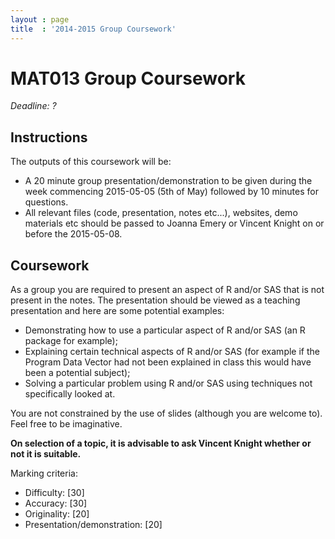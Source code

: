 ```yaml
---
layout : page
title  : '2014-2015 Group Coursework'
---
```


# MAT013 Group Coursework

*Deadline: ?*

## Instructions

The outputs of this coursework will be:

- A 20 minute group presentation/demonstration to be given during the week
  commencing 2015-05-05 (5th of May) followed by 10 minutes for questions.
- All relevant files (code, presentation, notes etc...), websites, demo materials etc should be passed to Joanna Emery or Vincent Knight on or before the 2015-05-08.

## Coursework

As a group you are required to present an aspect of R and/or SAS that is not present in the notes. The presentation should be viewed as a teaching presentation and here are some potential examples:

- Demonstrating how to use a particular aspect of R and/or SAS (an R package for example);
- Explaining certain technical aspects of R and/or SAS (for example if the Program Data Vector had not been explained in class this would have been a potential subject);
- Solving a particular problem using R and/or SAS using techniques not specifically looked at.

You are not constrained by the use of slides (although you are welcome to). Feel free to be imaginative.

**On selection of a topic, it is advisable to ask Vincent Knight whether or not it is suitable.**

Marking criteria:

- Difficulty: [30]
- Accuracy: [30]
- Originality: [20]
- Presentation/demonstration: [20]
